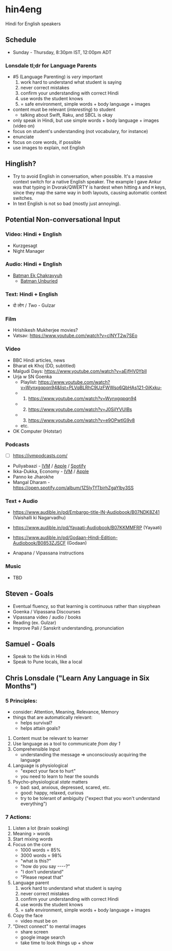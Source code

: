 # hin4eng

Hindi for English speakers

## Schedule

* Sunday - Thursday, 8:30pm IST, 12:00pm ADT

### Lonsdale tl;dr for Language Parents

* #5 (Language Parenting) is _very_ important
    1. work hard to understand what student is saying
    2. never correct mistakes
    3. confirm your understanding with correct Hindi
    4. use words the student knows
    5. = safe environment, simple words + body language + images
* content must be relevant (_interesting_) to student
    * talking about Swift, Raku, and SBCL is okay
* only speak in Hindi, but use simple words + body language + images (video on)
* focus on student's understanding (not vocabulary, for instance)
* enunciate
* focus on core words, if possible
* use images to explain, not English

## Hinglish?

* Try to avoid English in conversation, when possible. It's a massive context switch for a native English speaker. The example I gave Ankur was that typing in Dvorak/QWERTY is hardest when hitting `A` and `M` keys, since they map the same way in both layouts, causing automatic context switches.
* In text English is not so bad (mostly just annoying).

## Potential Non-conversational Input

### Video: Hindi + English

* Kurzgesagt
* Night Manager

### Audio: Hindi + English

* [Batman Ek Chakravyuh](https://open.spotify.com/show/48HxW0llKdgynw5Wysc0eG?si=2872e2b544c94783)
    * [Batman Unburied](https://open.spotify.com/show/3pUWoZ6fC2qA02D3X0CeMb?si=654a9c1e57c345bc)

### Text: Hindi + English

* दो लोग / _Two_ - Gulzar

### Film

* Hrishikesh Mukherjee movies?
* Vatsav: https://www.youtube.com/watch?v=cINYT2w7SEo

### Video

* BBC Hindi articles, news
* Bharat ek Khoj (DD, subtitled)
* Malgudi Days: https://www.youtube.com/watch?v=aEjfHV0YbII
* Urja w SN Goenka
    * Playlist: https://www.youtube.com/watch?v=Wynxgqpqn94&list=PLVqBLRhC9UzFWWso6QbHAs121-0iKxku- 
    * 01. https://www.youtube.com/watch?v=Wynxgqpqn94
    * 02. https://www.youtube.com/watch?v=J0SjIYVUIBs
    * 03. https://www.youtube.com/watch?v=e9OPwtlG9v8
    * etc.
* OK Computer (Hotstar)

### Podcasts

* [ ] https://ivmpodcasts.com/

* Puliyabaazi - [IVM](https://ivmpodcasts.com/ivm-show/puliyabaazi-hindi-podcast-61e571e6adf87e3b1d590b21) / [Apple](https://podcasts.apple.com/ca/podcast/puliyabaazi-hindi-podcast/id1380601120) / [Spotify](https://open.spotify.com/show/5JVXED73qNjIT8n2nNMTFF)
* Ikka-Dukka, Economy - [IVM](https://ivmpodcasts.com/ivm-show/ikka-dukka-economy-61e571e3adf87e3b1d5902ff) / [Apple](https://podcasts.apple.com/au/podcast/ikka-dukka-economy/id1596217950) 
* Panno ke Jharokhe
* Mangal Dharam - https://open.spotify.com/album/1Z5IyTfTbirhZgaYlby3SS

### Text + Audio

* https://www.audible.in/pd/Embargo-title-IN-Audiobook/B07NDK8Z41 (Vaishalli ki Nagarvadhu)
* https://www.audible.in/pd/Yayaati-Audiobook/B07KKMMFRP (Yayaati)
* https://www.audible.in/pd/Godaan-Hindi-Edition-Audiobook/B0853ZJSCF (Godaan)

* Anapana / Vipassana instructions

### Music

* TBD


## Steven - Goals

* Eventual fluency, so that learning is continuous rather than sisyphean
* Goenka / Vipassana Discourses
* Vipassana video / audio / books
* Reading (ex. Gulzar)
* Improve Pali / Sanskrit understanding, pronunciation

## Samuel - Goals

* Speak to the kids in Hindi
* Speak to Pune locals, like a local


## Chris Lonsdale ("Learn Any Language in Six Months")

### 5 Principles:

* consider: Attention, Meaning, Relevance, Memory
* things that are automatically relevant:
    * helps survival?
    * helps attain goals?

1. Content must be relevant to learner
2. Use language as a tool to communicate _from day 1_
3. Comprehensible Input 
    * understanding the message => unconsciously acquiring the language
4. Language is physiological
    * "expect your face to hurt"
    * you need to learn to hear the sounds
5. Psycho-physiological _state_ matters
    * bad: sad, anxious, depressed, scared, etc.
    * good: happy, relaxed, curious
    * try to be tolerant of ambiguity ("expect that you won't understand everything")

### 7 Actions:

1. Listen a lot (brain soaking)
2. Meaning > words
3. Start mixing words
4. Focus on the core
    * 1000 words = 85%
    * 3000 words = 98%
    * "what is this?"
    * "how do you say ----?"
    * "I don't understand"
    * "Please repeat that"
5. Language parent
    1. work hard to understand what student is saying
    2. never correct mistakes
    3. confirm your understanding with correct Hindi
    4. use words the student knows
    5. = safe environment, simple words + body language + images
6. Copy the face
    * video must be on
7. "Direct connect" to mental images
    * share screen
    * google image search
    * take time to look things up + show
